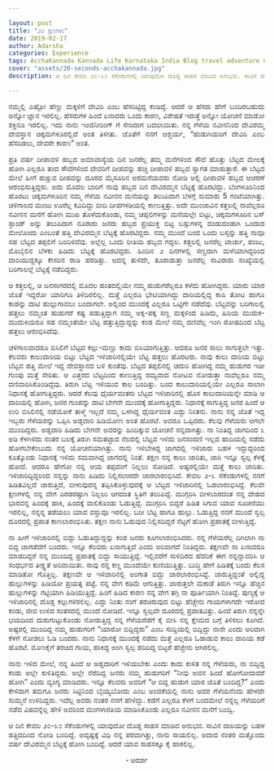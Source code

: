 ```yaml
---

layout: post
title: "೨೦ ಕ್ಷಣಗಳು"
date: 2019-02-17
author: Adarsha
categories: Experience
tags: AcchaKannada Kannada Life Karnataka India Blog travel adventure nature philosopher chikkamagaluru devirammaTemple death neardeath saavu escape
cover: "assets/20-seconds-acchakannada.jpg"
description: ಆ ದಿನ ಕೇವಲ ೨೦-೩೦ ಸೆಕೆಂಡುಗಳಲ್ಲಿ ಯಾವುದೋ ದೊಡ್ಡ ಸಾಹಸ ಮಾಡಿದ ಅನುಭವ. ಸಾವಿನ ದಾರಿಯನ್ನು ಬಹಳ ಹತ್ತಿದದಿಂದ ನೋಡಿ ಬಂದಿದ್ದೆ.

---
```



<p align ="justify">ನಮ್ಮಲ್ಲಿ ಎಷ್ಟೋ ಹೆಣ್ಣು ಮಕ್ಕಳಿಗೆ ದೇವಿರಿ ಎಂಬ ಹೆಸರಿಟ್ಟಿದ್ದ ಕಂಡಿದ್ದೆ. ಆದರೆ ಆ ಹೆಸರು ಹೇಗೆ ಬಂದಿರಬಹುದು ಅನ್ನೋ ಜ್ಞಾನ ಇರಲಿಲ್ಲ. ಹೆಸರುಗಳ ಹಿಂದೆ ಏನಾದರು ಒಂದು ಕಾರಣ, ವಿಶೇಷತೆ ಇರುತ್ತೆ ಅನ್ನೋ ಯೋಚನೆ ಮಾಡೋ ಶಕ್ತಿನೂ ಇರಲಿಲ್ಲ. ಇದು ನಾನು ಇಂಜಿನೀರಿಂಗ್ ಗೆ ಸೇರಿದಾಗ ಬದಲಾಯಿತು. ನನ್ನ ಗೆಳೆಯ ನವೀನನಿಂದ ದೇವಿರಮ್ಮ ದೇವಸ್ಥಾನ ಚಿಕ್ಕಮಗಳೂರಲ್ಲಿದೆ ಅಂತ ತಿಳೀತು. ಜೊತೆಗೆ ನನಗೆ ಆಶ್ಚರ್ಯ, “ಹುಡುಗಿಯರಿಗೆ ದೇವಿರಿ ಎಂಬ ಹೆಸರಿಡಲು, ದೇವರೇ ಕಾರಣ” ಅಂತ.</p>
<p align ="justify">ಪ್ರತಿ ವರ್ಷ ದೀಪಾವಳಿ ಹಬ್ಬದ ಅಮಾವಾಸ್ಯೆಯ ದಿನ ಜನರೆಲ್ಲ ತಮ್ಮ ಮನೆಗಳಿಂದ ಸೌದೆ ಹೊತ್ತು ಬೆಟ್ಟದ ಮೇಲಕ್ಕೆ ಹೋಗಿ ಎಲ್ಲರೂ ತಂದ ಸೌದೆಗಳಿಂದ ದೇವರಿಗೆ ದೀಪವನ್ನು ಹಚ್ಚಿ ದೀಪಾವಳಿ ಹಬ್ಬದ ಸ್ವಾಗತ ಮಾಡುತ್ತಾರೆ. ಈ ಬೆಟ್ಟದ ಮೇಲೆ ಹೀಗೆ ಹಚ್ಚುವ ದೀಪವನ್ನು ದೂರದ ಮೈಸೂರಿನ ಅರಮನೆಯವರು ನೋಡಿ ಅಲ್ಲಿ ದೀಪಾವಳಿ ಹಬ್ಬದ ಆಚರಣೆ ಆರಂಭಿಸುತ್ತಿದ್ದರು.
ಅದು ಮೊದಲ ಬಾರಿಗೆ ನಾವು ಹಬ್ಬದ ದಿನ ದೇವಿರಮ್ಮನ ಬೆಟ್ಟಕ್ಕೆ ಹೊರಟಿದ್ದು. ಬೆಂಗಳೂರಿನಿಂದ ಹೊರಟು ಚಿಕ್ಕಮಗಳೂರಿನ ನಮ್ಮ ಗೆಳೆಯ ನವೀನನ ಮನೆಯನ್ನು ತಲುಪಿದಾಗ ಬೆಳಗ್ಗೆ ಸುಮಾರು 5 ಗಂಟೆಯಾಗಿತ್ತು. ಚಳಿಗಾಲದ ಮಂಜು ಊರೆಲ್ಲ ಕವಿದಿದ್ದು ಬೀದಿ ದೀಪಗಳಡಿಯಲ್ಲಿ ಕಾಣುತ್ತಿತ್ತು. ಅದೇ ಮುಂಜಾವಿನ ಕತ್ತಲಲ್ಲಿ ನಾವೆಲ್ಲರೂ ನವೀನನ ಮನೆಗೆ ಹೋಗಿ ಮುಖ ತೊಳೆದುಕೊಂಡು, ನಮ್ಮ ಚಪ್ಪಲಿಗಳನ್ನು ಮನೆಯಲ್ಲೇ ಬಿಟ್ಟು, ಚಿಕ್ಕಮಗಳೂರಿನ ಬಸ್ ಸ್ಟಾಂಡ್ ಅನ್ನು ತಲುಪಿದಾಗ ನೂರಾರು ಜನರು ಹಬ್ಬದ ಪ್ರಯುಕ್ತ ಬಿಟ್ಟ ಬಸ್ಸುಗಳನ್ನ ದಂಡುದಂಡಾಗಿ ಒಂದಾದ ಮೇಲೊಂದು ಎಂಬಂತೆ ಹತ್ತಿ ದೇವಿರಮ್ಮನ ಬೆಟ್ಟಕ್ಕೆ ಹೊರಟಿದ್ದರು. ನಮ್ಮ ಮುಂದೆ ಬಂದ ಒಂದು ಬಸ್ಸನ್ನು ಹತ್ತಿ ನಾವೂ ಸಹ ಬೆಟ್ಟದ ತಪ್ಪಲಿಗೆ ಬಂದಿಳಿದೆವು. ಅಲ್ಲೆಲ್ಲ ಒಂದು ರೀತಿಯ ಹಬ್ಬದ ಗದ್ದಲ. ಕತ್ತಲಲ್ಲಿ ಜನರೆಲ್ಲ ಟಾರ್ಚು, ಪಂಜು, ಮೊಬೈಲಿನ ಬೆಳಕು ಹಿಡಿದು ಬೆಟ್ಟಕ್ಕೆ ಹೊರಟಿದ್ದರು. ಹಿಂದಿನ ೨ ದಿನಗಳಲ್ಲಿ ಸಣ್ಣದಾಗಿ ಮಳೆಯಾಗಿದ್ದರಿಂದ ದಾರಿಯುದ್ದಕ್ಕೂ ಕೇಸರಿನ ರಾಡಿ ಹರಡಿತ್ತು. ಅದನ್ನ ತುಳಿದೇ, ತೂರಾಡುತ್ತಾ ಜನರೆಲ್ಲ ಸಾವಿರಾರು ಸಂಖ್ಯೆಯಲ್ಲಿ ಬರಿಗಾಲಲ್ಲೆ ಬೆಟ್ಟಕ್ಕೆ ನಡೆದಿದ್ದರು.</p>
<p align ="justify">ಆ ಕತ್ತಲಲ್ಲಿ, ಆ ಜನಸಾಗರದಲ್ಲಿ ಮೊದಲ ಹಂತದಲ್ಲಿಯೇ ನಮ್ಮ ಹುಡುಗರೆಲ್ಲರೂ ಕಳೆದು ಹೋಗಿದ್ದರು. ಯಾರು ಯಾರ ಜೊತೆ ಇದ್ದರೋ ಯಾರಿಗೂ ತಿಳಿದಿರಲಿಲ್ಲ. ಮತ್ತೆ ಎಲ್ಲರೂ ಭೇಟಿಯಾಗಿದ್ದು ದಾರಿಯಲ್ಲಿದ್ದ ಕಾಪಿ ತೋಟ ಹಾಗೂ ಕಾಡನ್ನು ದಾಟಿ ಹುಲ್ಲುಗಾವಲು ಬಂದಾಗಲೇ. ಅಲ್ಲಿಂದ ಮುಂದಕ್ಕೆ ಎಲ್ಲರೂ ಒಟ್ಟಿಗೇ ನಡೆದೆವು. ಬೆಟ್ಟವನ್ನು ಬರಿಗಾಲಲ್ಲಿ ಹತ್ತಲು ನಮ್ಮಂತ ಹುಡುಗರೆ ಕಷ್ಟ ಪಡುತ್ತಿದ್ದಾಗ ನಮ್ಮ ಅಕ್ಕ-ಪಕ್ಕ ಸಣ್ಣ ಮಕ್ಕಳಿಂದ ಹಿಡಿದು, ಹಿರಿಯ ಮುದುಕ-ಮುದುಕಿಯರೂ ಸಹ ನಮ್ಮಂತೆಯೇ ಬೆಟ್ಟ ಹತ್ತುತ್ತಿದ್ದುದ್ದನ್ನು ಕಂಡ ಮೇಲೆ ನಮ್ಮ ದಣಿವೆಲ್ಲ ಇಂಗಿ ರೋಷದಿಂದ ಬೆಟ್ಟ ಹತ್ತಲು ಆರಂಭಿಸಿದೆವು.</p>
<p align ="justify">ಚಳಿಗಾಲವಾದರೂ ಬಿಸಿಲಿಗೆ ಬೆಟ್ಟದ ಕಲ್ಲು-ಮಣ್ಣು ಕಾದು ಬಿಸಿಯಾಗುತ್ತಿತ್ತು. ಆದರೂ ಜನರ ಸಾಲು ಸಾಗುತ್ತಲೇ ಇತ್ತು. ಕೆಲವರು ಕಾಲುದಾರಿಯ ಬಿಟ್ಟು ಬೆಟ್ಟದ ಇಳಿಜಾರಿನಲ್ಲಿಯೇ ಬೆಟ್ಟ ಹತ್ತಲು ಹೊರಟರು. ನಾವು ಕಾಲು ದಾರಿಯ ಬಿಟ್ಟು ಬೆಟ್ಟವ ಹತ್ತಿ ಮೇಲೆ ಇದ್ದ ದೇವಸ್ಥಾನದ ಬಳಿ ಕುಂತೆವು. ಬೆಟ್ಟದ ತಪ್ಪಲಿನಲ್ಲಿ ಚದುರಿ ಹೋಗಿದ್ದ ನಮ್ಮ ಹುಡುಗರ ಇಡೀ ಗುಂಪು ಮತ್ತೆ ಸೇರಿತು. ಆ ಎತ್ತರದ ಬೆಟ್ಟದಿಂದ ಕಾಣುತ್ತಿದ್ದ ರಮ್ಯವಾದ ನೋಟವ ನೋಡುತ್ತಾ ನಾವೆಲ್ಲರೂ ನಮ್ಮ ದಣಿವಾರಿಸಿಕೊಂಡಿದ್ದೆವು.  ತಿರುಗಿ ಬೆಟ್ಟ ಇಳಿಯುವ ಕಾಲ ಬಂದಿತ್ತು. ಬಂದ ಕಾಲುದಾರಿಯಲ್ಲಿಯೇ ಎಲ್ಲರೂ ಸಾಲಾಗಿ ನಿಧಾನಕ್ಕೆ ಹೋಗುತ್ತಿದ್ದರು. ಆದರೆ ಕೆಲವು ಧೈರ್ಯವಂತರು ಬೆಟ್ಟದ ಇಳಿಜಾರಿನಲ್ಲಿ ಹೊಸ ಕಾಲುದಾರಿಯನ್ನೇ ಮಾಡಿ ಆ ದಾರಿಯಲ್ಲಿ ಹೋಗಿ, ಜನರ ಗುಂಪನ್ನು ದಾಟಿ ಬೇಗನೇ ಮುಂದಕ್ಕೆ ಹೋಗುತ್ತಿದ್ದರು. ನಿಧಾನಕ್ಕೆ ಸಾಗುತ್ತಿದ್ದ ಜನರ ಹಿಂದೆ ಆ ಉರಿ ಬಿಸಿಲಿನಲ್ಲಿ ನಡೆಯೋಕೆ ತಾಳ್ಮೆ ಇಲ್ಲದೆ ನಮ್ಮ ಒಳಗಿದ್ದ ಧೈರ್ಯವಂತ ಎದ್ದು ನಿಂತನು. ನಾನು ನನ್ನ ಜೊತೆ ಇದ್ದ ಇಬ್ಬರು ಗೆಳೆಯರನ್ನು ಒಪ್ಪಿಸಿ ಅಡ್ಡದಾರಿ ಹಿಡಿಯೋಣ ಅಂತ ಹೊರಟೆ. ಅವರೂ ಒಪ್ಪಿದರು. ಕೆಲವು ಗೆಳೆಯರು ಆಗಲೇ ಮುಂದಿದ್ದರು. ಅಡ್ಡದಾರಿ ಹಿಡಿದು ಬೇಗನೇ ಅವರನ್ನು ಹಿಂದಿಕ್ಕುವ ಯೋಚನೆ ನನ್ನದಾಗಿತ್ತು. ನಾ ನಿಂತಿದ್ದ ಜಾಗದಿಂದ ೩ ಅಡಿ ಕೆಳಗಿಳಿದು ನಂತರ ಬಲಕ್ಕೆ ತಿರುಗಿ ಸಮತಟ್ಟಾದ ನೆಲದಲ್ಲಿ ಬೆಟ್ಟವ ಇಳಿದು ಜನಸಂದಣಿ ಇಲ್ಲದ ಹಾದಿಯಲ್ಲಿ ನಡೆದು ಹೋಗಬೇಕೆಂಬುದು ನನ್ನ ಯೋಚನೆಯಾಗಿತ್ತು. ನಾನು ಇಳಿಬೇಕಿದ್ದ ಜಾಗದಲ್ಲಿ ಇಳಿಜಾರು ಬಹಳ ಇದ್ದುದ್ದರಿಂದ ಕೂತ್ಕೊಂಡು ನಿಧಾನಕ್ಕೆ ಇಳಿದು ಸಮವಾಗಿದ್ದ ಜಾಗದಲ್ಲಿ ನಿಂತೆ. ತಕ್ಷಣ ನನ್ನ ಕಾಲು ಜಾರಿತು, ಜಾರಿ ಇನ್ನೂ ಸ್ವಲ್ಪ ಕೆಳಕ್ಕೆ ಹೋದೆ. ಆದರೂ ಹೇಗೋ ನನ್ನ ಆಯ ತಪ್ಪದಂಗೆ ನಿಲ್ಲಲು ನೋಡಿದೆ. ಅಷ್ಟರಲ್ಲಿಯೇ ಮತ್ತೆ ಕಾಲು ಜಾರಿತು. ಇಳಿಜಾರಿದ್ದಿದ್ದರಿಂದ ನನ್ನನ್ನು ನಾನು ಹಿಡಿದು ನಿಲ್ಲಿಸಲಾರದೇ ಜಾರಲಾರಂಭಿಸಿದೆ. ಕೇವಲ ೨-೩ ಸೆಕೆಂಡುಗಳಲ್ಲಿ ನನಗೆ ಹಿಡಿತವಿಲ್ಲದೆ ಜಾರುತ್ತಿದೆ, ಬೀಳುವುದನ್ನ ತಪ್ಪಿಸಿಕೊಳ್ಳುವುದಕ್ಕೆ ಆ ಬೆಟ್ಟದ ಇಳಿಜಾರಿನಲ್ಲಿ ಓಡಲಾರಂಭಿಸಿದ್ದೆ. ಕೆಲವೇ ಕ್ಷಣಗಳಲ್ಲಿ ನನ್ನ ವೇಗ ಎರಡರಷ್ಟಾಗಿ ನಿಲ್ಲಲು ಆಗದಂತ ಸ್ಥಿತಿಗೆ ತಲುಪಿದ್ದೆ. ಮುಗ್ಗರಿಸಿ ಬೀಳಬಾರದಂತ ನನ್ನ ದೇಹದ ಭಾರವನ್ನ ಹಿಂದಕ್ಕೆ ಹಾಕಿ, ಹಿಂದಕ್ಕೆ ವಾಲಿಕೊಂಡು ಓಡುತ್ತಿದ್ದೆ. ಮುಗ್ಗರಿಸಿ ಬಿದ್ದರೆ ಹಿಡಿತ ಸಿಗುವ ಯಾವ ಸೂಚನೆಯು ಇರಲಿಲ್ಲ, ನನ್ನನ್ನ ತಡೆಯಲು ಯಾವ ವಸ್ತುವೂ ಇರಲಿಲ್ಲ. ಬರೀ ಬೆಟ್ಟ ಹಾಗೂ ಹುಲ್ಲು. ಓಡುತ್ತಿದ್ದ ನನಗೆ ಮುಂದೆ ಸ್ವಲ್ಪ ದೂರದಲ್ಲಿ ಪ್ರಪಾತ ಕಾಣಲಾರಂಭಿಸಿತು. ತಕ್ಷಣ ನಾನು ಓಡುವುದ ನಿಲ್ಲಿಸದಿದ್ದರೆ ನೆಟ್ಟಗೆ ಹೋಗಿ ಪ್ರಪಾತಕ್ಕೆ ಬೀಳುತ್ತಿದ್ದೆ.</p>

<p align ="justify">ನಾ ಹೀಗೆ ಇಳಿಜಾರಿನಲ್ಲಿ ಬಿದ್ದು ಓಡುತಿದ್ದುದ್ದನ್ನು ಕಂಡ ಜನರು ಕೂಗಲಾರಂಭಿಸಿದರು. ನನ್ನ ಗೆಳೆಯರೆಲ್ಲ ದಿಗಿಲಾಗಿ ನಾ ಬಿದ್ದ ಜಾಗಡೆದೆಗೆ ಬಂದರು. ಇನ್ನೂ ಕೆಲವರು ಏನಾಗುತ್ತಿದೆ ಎಂದು ಅರಿವಾಗದೆ ನಿಂತಿದ್ದರು. ತಕ್ಷಣವೇ ನಾ ಏನಾದರೂ ಮಾಡದಿದ್ದರೆ ನನ್ನ ಮುಂದಿದ್ದ ಪ್ರಪಾತಕ್ಕೆ ಬಿದ್ದು ಸಾಯುತ್ತಿದ್ದೆ. ಇಲ್ಲಿವರೆಗೆ ಸುಳಿದಿರದ ಹೆದರಿಕೆ ಈಗ ನನ್ನನ್ನಾವರಿಸಿ ಆ ಸಂಧರ್ಭದ ತೀಕ್ಷ್ಣತೆ ಅರಿವಾಯಿತು. ಸಾವು ನನ್ನ ಕಣ್ಣ ಮುಂದೆಯೇ ಕುಣಿಯುತ್ತಿತ್ತು. ಬುದ್ಧಿ ಹೇಗೆ ಹಿಡಿತಕ್ಕೆ ಬಂದು ಕೆಲಸ ಮಾಡಿತೋ ಗೊತ್ತಿಲ್ಲ. ತಕ್ಷಣವೇ ಆ ಇಳಿಜಾರಿನಲ್ಲಿ ಅಂಗಾತ ಬಿದ್ದು ಜಾರಲಾರಂಭಿಸಿದ್ದೆ. ಜಾರುತ್ತಿದ್ದಂತೆ ಅಲ್ಲಿದ್ದ ಹುಲ್ಲುಗಳನ್ನು ಹಿಡಿಯೋ ಪ್ರಯತ್ನ ಪಟ್ಟೆ. ನನ್ನ ವೇಗ ಕಡಿಮೆ ಆಗುತ್ತಿತ್ತು. ಜಾರುತ್ತಲೇ ಮಕಾಡೆ ತಿರುಗಿ ಇನ್ನೂ ಹೆಚ್ಚಿನ ಹುಲ್ಲುಗಳನ್ನು ಗಟ್ಟಿಯಾಗಿ ಹಿಡಿಯುತ್ತಿದ್ದೆ. ಹಿಂಗೆ ಹಿಡಿದ ಕಾರಣ ನನ್ನ ವೇಗ ತಗ್ಗಿ ನಾ ಪೂರ್ತಿಯಾಗಿ ನಿಂತಿದ್ದೆ. ಪುಣ್ಯಕ್ಕೆ ಆ ಇಳಿಜಾರಿನಲ್ಲಿ ದೊಡ್ಡ ಕಲ್ಲುಗಳಿರಲಿಲ್ಲ. ಎದ್ದು ನಿಂತು ನಂಗೆ ತರಚಿರುವುದ ಬಿಟ್ಟು ಹೆಚ್ಚೇನು ಗಾಯಗಳಾಗದೇ ಇರೋದ ಕಂಡು, ಜೀವ ಉಳಿದ ಸಂತಸದಲ್ಲಿ ಮುಂದೆ ನೋಡಿದೆ. ಇನ್ನೂ ಸ್ವಲ್ಪವೇ ದೂರದಲ್ಲಿ ಪ್ರಪಾತವಿತ್ತು. ಹಿಂದೆ ತಿರುಗಿ ನನ್ನನ್ನೇ ಭಯದಿಂದ ದುರುಗುಟ್ಟುಕೊಂಡು ನೋಡುತ್ತಿದ್ದ ನನ್ನ ಗೆಳೆಯರೆಡೆಗೆ ಕೈ ಬೀಸಿ ನನ್ನ ಕ್ಷೇಮದ ಬಗ್ಗೆ ತಿಳಿಸಲು ಕೂಗಿದೆ. ಅಷ್ಟರಲ್ಲಿ ಮುಂದಿದ್ದ ನಮ್ಮ ಹುಡುಗರಿಗೆ “ಯಾರೋ ಬಿದ್ದಿದ್ದರು” ಎಂಬ ಸುದ್ದಿಯಲ್ಲಿ ಬಿದ್ದಿದ್ದು ನಾನೇ ಎಂದು ಅರಿವಾಗಿ ಕೆಳಗೆ ನೋಡಲು ಓಡಿ ಬಂದರು. ನಾನು ನಿಧಾನಕ್ಕೆ ಮುಂದಕ್ಕೆ ನಡೆದು ಮತ್ತೆ ಎಲ್ಲರೂ ಓಡಾಡುವ ಕಾಲು ದಾರಿಯ ಕಡೆ ಹೊರಟೆ. ಮೊಣಕೈಗೆ ತರಚಿದ ಗಾಯ, ಹಾಕಿದ್ದ ಅಂಗಿ ಸ್ವಲ್ಪ ಹರಿದಿದ್ದ ಬಿಟ್ಟರೆ ಹೆಚ್ಚೇನು ಆಗಿರಲಿಲ್ಲ.</p>
<p align ="justify">ನಾನು ಇಳಿದ ಮೇಲೆ, ನನ್ನ ಹಿಂದೆ ಆ ಅಡ್ಡದಾರಿಗೆ ಇಳಿಯಬೇಕು ಎಂದು ಕಾದು ಕುಳಿತ ನನ್ನ ಗೆಳೆಯರು, ನಾ ಬಿದ್ದಿದ್ದ ಕಂಡು ಅಲ್ಲೇ ಕುಳಿತಿದ್ದರು. ಅಲ್ಲೇ ನೆರೆದಿದ್ದ ಜನರು ನಮ್ಮ ಹುಡುಗರಿಗೆ “ನೀವು ಅವನ ಹಿಂದೆ ಹೋಗೋದಾದರೆ ಹೋಗಿ” ಎಂದು ವ್ಯಂಗ್ಯ ಮಾಡಿದರು. ಇನ್ನೂ ಕೆಲವರು ಅವರಿಗೆ “ಆ ಬಿದ್ದ ಹುಡುಗ ಯಾರ ಜೊತೆ ಬಂದಿದ್ದ?” ಎಂದು ಕೇಳಿದಾಗ ತಮಗೂ ಜನರು ಸಿಟ್ಟಿನಿಂದ ಬೈಯ್ಯಬೋದು ಎಂಬ ಅಂಜಿಕೆಯಲ್ಲಿ ನಾನು ಅವರ ಗೆಳೆಯನೆಂದು ಹೇಳದೇ ಸುಮ್ಮನೆ ಉಳಿದಿದ್ದರು. ಇದೆಲ್ಲ ಅವರು ನಂತರ ನನಗೆ ಹೇಳಿದ್ದು. ಕಡೆಗೆ ಎಲ್ಲರೂ ಕೆಳಗೆ ಬಂದಮೇಲೆ ನನ್ನೆಲ್ಲ ಗೆಳೆಯರಿಗೆ ನಡೆದ ವಿಷವನ್ನೆಲ್ಲ ಹೇಳಿ ಅವರಿಂದ ಮಂಗಳಾರತಿಯ ಮಾಡಿಸಿಕೊಂಡು ಎಲ್ಲರೂ ನವೀನನ ಮನೆಗೆ ಬಂದ್ವಿ.</p>
<p align ="justify">ಆ ದಿನ ಕೇವಲ ೨೦-೩೦ ಸೆಕೆಂಡುಗಳಲ್ಲಿ ಯಾವುದೋ ದೊಡ್ಡ ಸಾಹಸ ಮಾಡಿದ ಅನುಭವ. ಸಾವಿನ ದಾರಿಯನ್ನು ಬಹಳ ಹತ್ತಿದದಿಂದ ನೋಡಿ ಬಂದಿದ್ದೆ. ಅದೃಷ್ಟಕ್ಕೆ ವಿಧಿ ನನ್ನ ಪರವಾಗಿತ್ತು, ನಾನು ಸಾಯಲಿಲ್ಲ. ಅದಾದ ನಂತರ ಮತ್ತೊಂದು ವರ್ಷ ದೇವಿರಮ್ಮನ ಬೆಟ್ಟಕ್ಕೆ ಹೋಗಿ ಬಂದಿದ್ದೆ. ಆದರೆ ಯಾವ ಸಾಹಸಕ್ಕೂ ಕೈ ಹಾಕಲಿಲ್ಲ.</p>
<p align ="center">- ಆದರ್ಶ</p>
